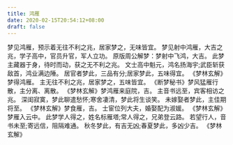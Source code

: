 ```yaml
---
title: 鸿雁
date: 2020-02-15T20:54:12+08:00
draft: false
---
```


梦见鸿雁，预示着无往不利之兆，居家梦之，无味皆宜。
梦见射中鸿雁，大吉之兆，学子高中，官员升官，军人立功。
原版周公解梦：梦射中飞鸿，大吉。
此梦主藏器于身，待时而动，获之无不利之兆。
文士高中魁元，鸿名扬海宇;武臣斩获敌首，鸿业满边陲。
居官者梦此，三品有分;居家梦此，五味得宜。
《梦林玄解》梦得鸿雁。
主无往不利之兆，居家梦之，五味皆宜。
《断梦秘书》梦风猛雁行散，主分离、离散。
《梦林玄解》梦鸿雁来庭院，吉。
主音书远至，宾客相访之兆。
深闺寂寞，梦此聊遣愁怀;寒舍凄清，梦此将生谈笑。
未嫁娶者梦此，主佳期将至。
《梦林玄解》梦食雁，吉。
士宦位列大夫，婚娶配为淑媛。
《梦林玄解》梦雁入云中。
此梦学人得之，姓名标雁塔;常人得之，兄弟登云路。
若望行人，音书未至;寄远信，阻隔难通。
秋冬梦此，有吉无凶;春夏梦此，多凶少吉。
《梦林玄解》